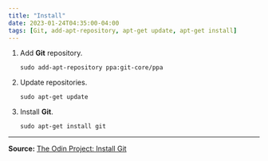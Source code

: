 ```yaml
---
title: "Install"
date: 2023-01-24T04:35:00-04:00
tags: [Git, add-apt-repository, apt-get update, apt-get install]
---
```

1. Add **Git** repository.

   ```
   sudo add-apt-repository ppa:git-core/ppa
   ```

1. Update repositories.

   ```
   sudo apt-get update
   ```

1. Install **Git**.

   ```
   sudo apt-get install git
   ```

---
**Source:** [The Odin Project: Install Git](https://www.theodinproject.com/lessons/foundations-setting-up-git#step-1-install-git)